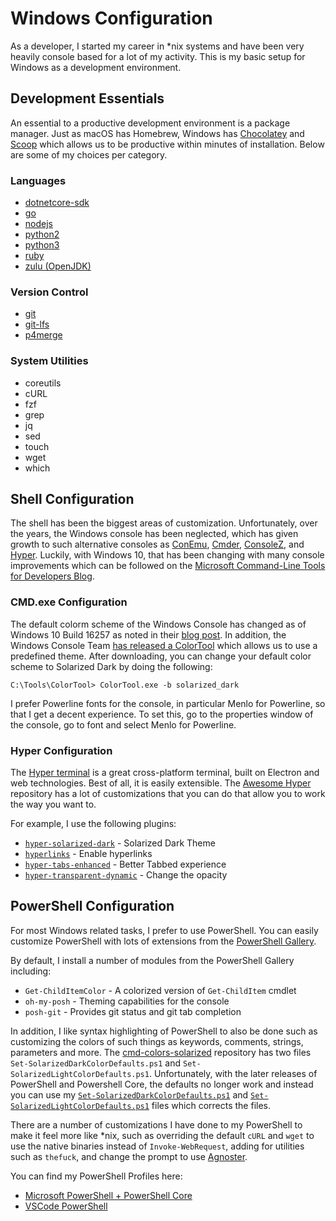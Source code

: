 # Windows Configuration

As a developer, I started my career in *nix systems and have been very heavily console based for a lot of my activity. This is my basic setup for Windows as a development environment.

## Development Essentials

An essential to a productive development environment is a package manager. Just as macOS has Homebrew, Windows has [Chocolatey](https://chocolatey.org/) and [Scoop](https://github.com/lukesampson/scoop) which allows us to be productive within minutes of installation.  Below are some of my choices per category.

### Languages
- [dotnetcore-sdk](https://chocolatey.org/packages/dotnetcore-sdk)
- [go](https://chocolatey.org/packages/go)
- [nodejs](https://chocolatey.org/packages/nodejs)
- [python2](https://chocolatey.org/packages/python2)
- [python3](https://chocolatey.org/packages/python3)
- [ruby](https://chocolatey.org/packages/ruby)
- [zulu (OpenJDK)](https://chocolatey.org/packages/zulu)

### Version Control
- [git](https://chocolatey.org/packages/git)
- [git-lfs](https://chocolatey.org/packages/git-lfs)
- [p4merge](https://chocolatey.org/packages/P4Merge)

### System Utilities
- coreutils
- cURL
- fzf
- grep
- jq
- sed
- touch
- wget
- which

## Shell Configuration

The shell has been the biggest areas of customization.  Unfortunately, over the years, the Windows console has been neglected, which has given growth to such alternative consoles as [ConEmu](https://conemu.github.io/), [Cmder](https://github.com/cmderdev/cmder), [ConsoleZ](https://github.com/cbucher/console), and [Hyper](https://hyper.is/).  Luckily, with Windows 10, that has been changing with many console improvements which can be followed on the [Microsoft Command-Line Tools for Developers Blog](https://blogs.msdn.microsoft.com/commandline/).

### CMD.exe Configuration

The default colorm scheme of the Windows Console has changed as of Windows 10 Build 16257 as noted in their [blog post](https://blogs.msdn.microsoft.com/commandline/2017/08/02/updating-the-windows-console-colors/). In addition, the Windows Console Team [has released a ColorTool](https://blogs.msdn.microsoft.com/commandline/2017/08/11/introducing-the-windows-console-colortool/) which allows us to use a predefined theme.  After downloading, you can change your default color scheme to Solarized Dark by doing the following:

```
C:\Tools\ColorTool> ColorTool.exe -b solarized_dark
```

I prefer Powerline fonts for the console, in particular Menlo for Powerline, so that I get a decent experience.  To set this, go to the properties window of the console, go to font and select Menlo for Powerline.

### Hyper Configuration

The [Hyper terminal](https://hyper.is/) is a great cross-platform terminal, built on Electron and web technologies.  Best of all, it is easily extensible.  The [Awesome Hyper](https://github.com/bnb/awesome-hyper) repository has a lot of customizations that you can do that allow you to work the way you want to.

For example, I use the following plugins:
- [`hyper-solarized-dark`](https://www.npmjs.com/package/hyper-solarized-dark) - Solarized Dark Theme
- [`hyperlinks`](https://www.npmjs.com/package/hyperlinks) - Enable hyperlinks
- [`hyper-tabs-enhanced`](https://www.npmjs.com/package/hyper-tabs-enhanced) - Better Tabbed experience
- [`hyper-transparent-dynamic`](https://www.npmjs.com/package/hyper-transparent-dynamic) - Change the opacity

## PowerShell Configuration

For most Windows related tasks, I prefer to use PowerShell. You can easily customize PowerShell with lots of extensions from the [PowerShell Gallery](http://powershellgallery.com/).

By default, I install a number of modules from the PowerShell Gallery including:
- `Get-ChildItemColor` - A colorized version of `Get-ChildItem` cmdlet
- `oh-my-posh` - Theming capabilities for the console
- `posh-git` - Provides git status and git tab completion

In addition, I like syntax highlighting of PowerShell to also be done such as customizing the colors of such things as keywords, comments, strings, parameters and more.  The [cmd-colors-solarized](https://github.com/neilpa/cmd-colors-solarized) repository has two files `Set-SolarizedDarkColorDefaults.ps1` and `Set-SolarizedLightColorDefaults.ps1`.  Unfortunately, with the later releases of PowerShell and Powershell Core, the defaults no longer work and instead you can use my  [`Set-SolarizedDarkColorDefaults.ps1`](Set-SolarizedDarkColorDefaults.ps1) and [`Set-SolarizedLightColorDefaults.ps1`](Set-SolarizedLightColorDefaults.ps1) files which corrects the files.

There are a number of customizations I have done to my PowerShell to make it feel more like *nix, such as overriding the default `cURL` and `wget` to use the native binaries instead of `Invoke-WebRequest`, adding for utilities such as `thefuck`, and change the prompt to use [Agnoster](https://github.com/agnoster/agnoster-zsh-theme).

You can find my PowerShell Profiles here:
- [Microsoft PowerShell + PowerShell Core](Microsoft.PowerShell_profile.ps1)
- [VSCode PowerShell](Microsoft.VSCode_profile.ps1)